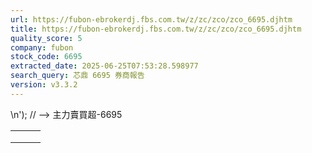 ```yaml
---
url: https://fubon-ebrokerdj.fbs.com.tw/z/zc/zco/zco_6695.djhtm
title: https://fubon-ebrokerdj.fbs.com.tw/z/zc/zco/zco_6695.djhtm
quality_score: 5
company: fubon
stock_code: 6695
extracted_date: 2025-06-25T07:53:28.598977
search_query: 芯鼎 6695 券商報告
version: v3.3.2
---
```


\n');
// -->
主力賣買超-6695


|  |  |  |
| --- | --- | --- |
|  | | |
|  | |  |  |  |  |  |  |  |  |  |  |  |  |  |  |  |  |  |  |  |  |  |  |  |  |  |  |  |  |  |  |  |  |  |  |  |  |  |  |  |  |  |  |  |  |  |  |  |  |  |  |  |  |  |  |  |  |  |  |  |  |  |  |  |  |  |  |  |  |  |  |  |  |  |  |  |  |  |  |  |  |  |  |  |  |  |  |  |  |  |  |  |  |  |  |  |  |  |  |  |  |  |  |  |  |  |  |  |  |  |  |  |  |  |  |  |  |  |  |  |  |  |  |  |  |  |  |  |  |  |  |  |  |  |  |  |  |  |  |  |  |  |  |  |  |  |  |  |  |  |  |  |  |  |  |  |  |  |  |  |  |  |  |  |  |  |  |  |  |  |  |  |  |  |  |  |  |  |  |  |  |  |  |  |  |  |  |  |  |  |  |  |  |  |  |  |  |  |  |  |  |  |  |  |  |  |  |  |  |  |  |  |  |  |  |  |  |  |  |  |  |  |  |  |  |  |  |  |  |  |  |  |  |  |  |  |  |  |  |  |  |  |  |  | | --- | --- | --- | --- | --- | --- | --- | --- | --- | --- | --- | --- | --- | --- | --- | --- | --- | --- | --- | --- | --- | --- | --- | --- | --- | --- | --- | --- | --- | --- | --- | --- | --- | --- | --- | --- | --- | --- | --- | --- | --- | --- | --- | --- | --- | --- | --- | --- | --- | --- | --- | --- | --- | --- | --- | --- | --- | --- | --- | --- | --- | --- | --- | --- | --- | --- | --- | --- | --- | --- | --- | --- | --- | --- | --- | --- | --- | --- | --- | --- | --- | --- | --- | --- | --- | --- | --- | --- | --- | --- | --- | --- | --- | --- | --- | --- | --- | --- | --- | --- | --- | --- | --- | --- | --- | --- | --- | --- | --- | --- | --- | --- | --- | --- | --- | --- | --- | --- | --- | --- | --- | --- | --- | --- | --- | --- | --- | --- | --- | --- | --- | --- | --- | --- | --- | --- | --- | --- | --- | --- | --- | --- | --- | --- | --- | --- | --- | --- | --- | --- | --- | --- | --- | --- | --- | --- | --- | --- | --- | --- | --- | --- | --- | --- | --- | --- | --- | --- | --- | --- | --- | --- | --- | --- | --- | --- | --- | --- | --- | --- | --- | --- | --- | --- | --- | --- | --- | --- | --- | --- | --- | --- | --- | --- | --- | --- | --- | --- | --- | --- | --- | --- | --- | --- | --- | --- | --- | --- | --- | --- | --- | --- | --- | --- | --- | --- | --- | --- | --- | --- | --- | --- | --- | --- | --- | --- | --- | --- | --- | --- | --- | --- | --- | --- | --- | --- | --- | --- | --- | --- | --- | --- | --- | | |  |  |  |  |  |  |  |  |  |  | | --- | --- | --- | --- | --- | --- | --- | --- | --- | --- | | 芯鼎(6695)主力進出比較圖 | | | | | | | | | | | |  | | --- | | 總表 單一 | |  | | | | | | | | | | | | 芯鼎(6695) 券商分點-進出明細 單位：張　最後更新日：2025/06/24 | | | | | | | | | | | 請選擇 近一日 近五日 近十日 近20日 近40日 近60日 近120日 近240日 　自設區間： 從　  年  月  日 ∼  年  月  日 | | | | | | | | | | | 買超 | | | | | 賣超 | | | | | | 買超券商 | 買進 | 賣出 | 買超 | 佔成交比重 | 賣超券商 | 買進 | 賣出 | 賣超 | 佔成交比重 | | [凱基-台北](/z/zc/zco/zco0/zco0.djhtm?a=6695&b=9268&BHID=9200) | 255 | 61 | 194 | 16.77% | [群益金鼎-高雄](/z/zc/zco/zco0/zco0.djhtm?a=6695&b=9183&BHID=9100) | 0 | 111 | 111 | 9.59% | | [摩根大通](/z/zc/zco/zco0/zco0.djhtm?a=6695&b=8440&BHID=8440) | 93 | 6 | 87 | 7.52% | [元大-蘆洲中正](/z/zc/zco/zco0/zco0.djhtm?a=6695&b=0039003800390049&BHID=9800) | 0 | 64 | 64 | 5.53% | | [美商高盛](/z/zc/zco/zco0/zco0.djhtm?a=6695&b=1480&BHID=1480) | 100 | 14 | 86 | 7.43% | [富邦-竹北](/z/zc/zco/zco0/zco0.djhtm?a=6695&b=9624&BHID=9600) | 0 | 35 | 35 | 3.03% | | [新加坡商瑞銀](/z/zc/zco/zco0/zco0.djhtm?a=6695&b=1650&BHID=1650) | 85 | 45 | 40 | 3.46% | [國泰-敦南](/z/zc/zco/zco0/zco0.djhtm?a=6695&b=8888&BHID=8880) | 3 | 34 | 31 | 2.68% | | [港商野村](/z/zc/zco/zco0/zco0.djhtm?a=6695&b=1560&BHID=1560) | 37 | 0 | 37 | 3.2% | [元大-大雅](/z/zc/zco/zco0/zco0.djhtm?a=6695&b=0039003800330069&BHID=9800) | 0 | 23 | 23 | 1.99% | | [美林](/z/zc/zco/zco0/zco0.djhtm?a=6695&b=1440&BHID=1440) | 23 | 2 | 21 | 1.82% | [國票-南科](/z/zc/zco/zco0/zco0.djhtm?a=6695&b=0037003700390065&BHID=7790) | 0 | 20 | 20 | 1.73% | | [台灣摩根士丹利](/z/zc/zco/zco0/zco0.djhtm?a=6695&b=1470&BHID=1470) | 17 | 0 | 17 | 1.47% | [土銀-嘉義](/z/zc/zco/zco0/zco0.djhtm?a=6695&b=1034&BHID=1030) | 0 | 14 | 14 | 1.21% | | [台新-松江](/z/zc/zco/zco0/zco0.djhtm?a=6695&b=8158&BHID=8150) | 11 | 0 | 11 | 0.95% | [富邦-永和](/z/zc/zco/zco0/zco0.djhtm?a=6695&b=9654&BHID=9600) | 1 | 15 | 14 | 1.21% | | [土銀](/z/zc/zco/zco0/zco0.djhtm?a=6695&b=1030&BHID=1030) | 10 | 0 | 10 | 0.86% | [元大-忠孝](/z/zc/zco/zco0/zco0.djhtm?a=6695&b=9871&BHID=9800) | 0 | 12 | 12 | 1.04% | | [國票證券](/z/zc/zco/zco0/zco0.djhtm?a=6695&b=7790&BHID=7790) | 8 | 0 | 8 | 0.69% | [永全-南崁](/z/zc/zco/zco0/zco0.djhtm?a=6695&b=6451&BHID=6450) | 0 | 10 | 10 | 0.86% | | [統一-嘉義](/z/zc/zco/zco0/zco0.djhtm?a=6695&b=5858&BHID=5850) | 8 | 0 | 8 | 0.69% | [玉山-新竹](/z/zc/zco/zco0/zco0.djhtm?a=6695&b=0038003800340048&BHID=8840) | 2 | 12 | 10 | 0.86% | | [永豐金-萬盛](/z/zc/zco/zco0/zco0.djhtm?a=6695&b=0039004100390032&BHID=9A00) | 6 | 0 | 6 | 0.52% | [群益金鼎-中壢](/z/zc/zco/zco0/zco0.djhtm?a=6695&b=0039003100380041&BHID=9100) | 2 | 12 | 10 | 0.86% | | [宏遠-桃園](/z/zc/zco/zco0/zco0.djhtm?a=6695&b=1262&BHID=1260) | 5 | 0 | 5 | 0.43% | [群益金鼎-東湖](/z/zc/zco/zco0/zco0.djhtm?a=6695&b=003900310038004b&BHID=9100) | 0 | 10 | 10 | 0.86% | | [第一金-忠孝](/z/zc/zco/zco0/zco0.djhtm?a=6695&b=0035003300380044&BHID=5380) | 5 | 0 | 5 | 0.43% | [第一金-華江](/z/zc/zco/zco0/zco0.djhtm?a=6695&b=0035003300380057&BHID=5380) | 1 | 10 | 9 | 0.78% | | [富邦-新板](/z/zc/zco/zco0/zco0.djhtm?a=6695&b=0039003600310048&BHID=9600) | 5 | 0 | 5 | 0.43% | [元大-南屯](/z/zc/zco/zco0/zco0.djhtm?a=6695&b=9853&BHID=9800) | 16 | 24 | 8 | 0.69% | | 合計買超張數 | 540 | | | | 合計賣超張數 | 381 | | | | | 平均買超成本 | 42.95 | | | | 平均賣超成本 | 43.03 | | | | | 【註1】合計買超或賣超，為上述家數合計。  【註2】平均買超或賣超成本，為上述家數合計買賣超金額/上述家數合計買賣超張數。 | | | | | | | | | | | |  |
|  | | |